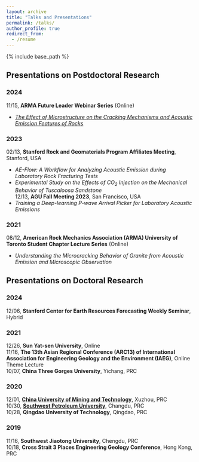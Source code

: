 ```yaml
---
layout: archive
title: "Talks and Presentations"
permalink: /talks/
author_profile: true
redirect_from:
  - /resume
---
```


{% include base_path %}

## Presentations on Postdoctoral Research  
### 2024
  11/15, **ARMA Future Leader Webinar Series** (Online)  
  * <i>[The Effect of Microstructure on the Cracking Mechanisms and Acoustic Emission Features of Rocks](https://youtu.be/NJG1eFJU1qY)</i>  

### 2023
  02/13, **Stanford Rock and Geomaterials Program Affiliates Meeting**, Stanford, USA  
  * <i>AE-Flow: A Workflow for Analyzing Acoustic Emission during Laboratory Rock Fracturing Tests</i>   
  * <i>Experimental Study on the Effects of CO<sub>2</sub> Injection on the Mechanical Behavior of Tuscaloosa Sandstone</i>  
  12/13,	**AGU Fall Meeting 2023**, San Francisco, USA  
  * <i>Training a Deep-learning P-wave Arrival Picker for Laboratory Acoustic Emissions</i>  

### 2021
  08/12, **American Rock Mechanics Association (ARMA) University of Toronto Student Chapter Lecture Series** (Online)  
  * <i>Understanding the Microcracking Behavior of Granite from Acoustic Emission and Microscopic Observation</i>  

## Presentations on Doctoral Research
### 2024
  12/06, **Stanford Center for Earth Resources Forecasting Weekly Seminar**, Hybrid  

### 2021
  12/26, **Sun Yat-sen University**, Online  
  11/16, **The 13th Asian Regional Conference (ARC13) of International Association for Engineering Geology and the Environment (IAEG)**, Online Theme Lecture  
  10/07, **China Three Gorges University**, Yichang, PRC

### 2020
  12/01, [**China University of Mining and Technology**](https://gdue.cumt.edu.cn/info/1074/1184.htm), Xuzhou, PRC  
  10/30, [**Southwest Petroleum University**](https://www.swpu.edu.cn/kyc/info/1028/12928.htm), Changdu, PRC  
  10/28, **Qingdao University of Technology**, Qingdao, PRC  

### 2019
  11/16, **Southwest Jiaotong University**, Chengdu, PRC  
  10/18, **Cross Strait 3 Places Engineering Geology Conference**, Hong Kong, PRC